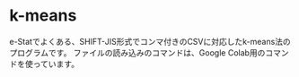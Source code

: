 # k-means
e-Statでよくある、SHIFT-JIS形式でコンマ付きのCSVに対応したk-means法のプログラムです。
ファイルの読み込みのコマンドは、Google Colab用のコマンドを使っています。
